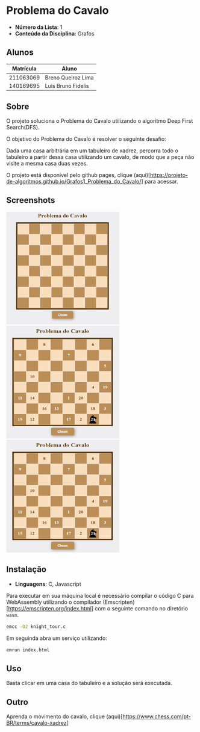 # Problema do Cavalo

- **Número da Lista**: 1
- **Conteúdo da Disciplina**: Grafos

## Alunos

|Matrícula  | Aluno |
| -- | -- |
| 211063069 | Breno Queiroz Lima |
| 140169695 | Luis Bruno Fidelis |

## Sobre 

O projeto soluciona o Problema do Cavalo utilizando o algoritmo Deep First Search(DFS).

O objetivo do Problema do Cavalo é resolver o seguinte desafio: 

Dada uma casa arbitrária em um tabuleiro de xadrez, percorra todo o tabuleiro a partir
dessa casa utilizando um cavalo, de modo que a peça não visite a mesma casa duas vezes.

O projeto está disponível pelo github pages, clique (aqui)[https://projeto-de-algoritmos.github.io/Grafos1_Problema_do_Cavalo/]
para acessar.


## Screenshots

<img width="300" height="300" src="assets/tela-1.PNG" />
<img width="300" height="300" src="assets/tela-2.PNG" />
<img width="300" height="300" src="assets/tela-2.PNG" />

## Instalação 
- **Linguagens**: C, Javascript

Para executar em sua máquina local é necessário compilar o código C para WebAssembly utilizando
o compilador (Emscripten)[https://emscripten.org/index.html] com o seguinte comando no diretório `wasm`.

``` sh
emcc -O2 knight_tour.c
```

Em seguinda abra um serviço utilizando:

```sh
emrun index.html
```

## Uso 

Basta clicar em uma casa do tabuleiro e a solução será executada.

## Outro

Aprenda o movimento do cavalo, clique (aqui)[https://www.chess.com/pt-BR/terms/cavalo-xadrez]
